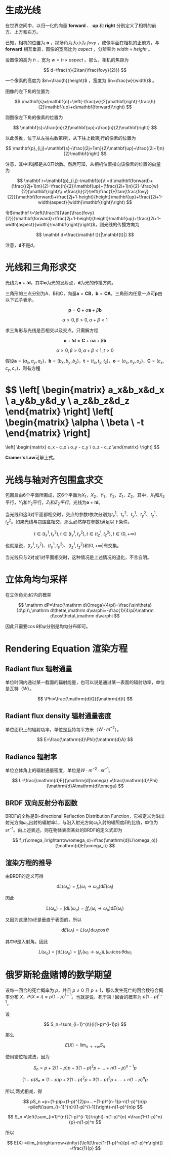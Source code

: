 # 生成光线

在世界空间中，以归一化的向量 $\mathbf{forward}$ 、 $\mathbf{up}$ 和 $\mathbf{right}$ 分别定义了相机的前方、上方和右方。

已知，相机的位置为 $\mathbf{o}$ ，视场角为大小为 $fovy$ ，成像平面在相机的正前方，与 $\mathbf{forward}$ 相互垂直，图像的宽高比为 $aspect$ ，分辨率为 $width\times height$ 。

设图像的高为 $h$ ，宽为 $w=h\times aspect$ 。那么，相机的焦距为

$$
d=\frac{h}{2\tan{\frac{fovy}{2}}}
$$

一个像素的高度为 $m=\frac{h}{height}$ ，宽度为 $n=\frac{w}{width}$ 。

图像的左下角的位置为

$$
\mathbf{s}=\mathbf{o}+\left(-\frac{w}{2}\mathbf{right}-\frac{h}{2}\mathbf{up}+d\mathbf{forward}\right)
$$

则图像左下角的像素的位置为

$$
\mathbf{s}+\frac{m}{2}\mathbf{up}+\frac{n}{2}\mathbf{right}
$$

以此类推，位于从左往右数第i列，从下往上数第j行的像素的位置为

$$
\mathbf{p}_{i,j}=\mathbf{s}+\frac{(2j+1)m}{2}\mathbf{up}+\frac{(2i+1)n}{2}\mathbf{right}
$$

注意，其中i和j都是从0开始数。然后可知，从相机位置指向该像素的位置的向量为

$$
\mathbf r=\mathbf{p}_{i,j}-\mathbf{o}\\
=d \mathbf{forward}+(\frac{(2j+1)m}{2}-\frac{h}{2})\mathbf{up}+(\frac{(2i+1)n}{2}-\frac{w}{2})\mathbf{right}\\
=\frac{h}{2}\left(\frac{1}{\tan{\frac{fovy}{2}}}\mathbf{forward}+\frac{2j+1-height}{height}\mathbf{up}+\frac{(2i+1-width)aspect}{width}\mathbf{right}\right)
$$

令$\mathbf t=\left(\frac{1}{\tan{\frac{fovy}{2}}}\mathbf{forward}+\frac{2j+1-height}{height}\mathbf{up}+\frac{(2i+1-width)aspect}{width}\mathbf{right}\right)$，则光线的传播方向为

$$
\mathbf d=\frac{\mathbf t}{|\mathbf{t}|}
$$

注意，$\mathbf{d}$不是$d$。

# 光线和三角形求交

光线为$\mathbf{o}+t\mathbf{d}$，其中$\mathbf{o}$为光的发射点，$\mathbf{d}$为光的传播方向。

三角形的三点分别为A、B和C，向量$\mathbf{a}=\mathbf{CB}$，$\mathbf{b}=\mathbf{CA}$。三角形内任意一点可$\mathbf{p}$由以下式子表示。

$$
\mathbf{p}=\mathbf{C}+\alpha \mathbf{a}+\beta\mathbf{b}
$$

$$
\alpha >0, \beta>0, \alpha+\beta<1
$$

求三角形与光线是否相交以及交点，只需解方程

$$
\mathbf{o}+t\mathbf{d}=\mathbf{C}+\alpha \mathbf{a}+\beta\mathbf{b}
$$

$$
\alpha >0, \beta>0, \alpha+\beta<1, t>0
$$

假设$\mathbf a=(a_x,a_y,a_z)$，$\mathbf{b}=(b_x,b_y,b_z)$，$\mathbf{t}=(t_x,t_y,t_z)$，$\mathbf{o}=(o_x,o_y,o_z)$，$\mathbf{C}=(c_x,c_y,c_z)$，则有方程

$$
\left[
\begin{matrix}
    a_x&b_x&d_x \\
    a_y&b_y&d_y \\
    a_z&b_z&d_z
\end{matrix}
\right]
\left[
\begin{matrix}
    \alpha \\ \beta \\ -t
\end{matrix}
\right]
=
\left[
\begin{matrix}
	o_x - c_x \\
    o_y - c_y \\
    o_z - c_z
\end{matrix}
\right]
$$

**Cramer's Law**可解上式。

# 光线与轴对齐包围盒求交
包围盒由6个平面所围成，这6个平面为$X_1$，$X_2$，$Y_1$，$Y_2$，$Z_1$，$Z_2$，其中，$X_1$和$X_2$平行，$Y_1$和$Y_2$平行，$Z_1$和$Z_2平行$。光线为$\mathbf{o}+t\mathbf{d}$。

当光线和这3对平面都相交时，交点的参数$t$依次分别为$t_x^1$、$t_x^2$、$t_y^1$、$t_y^2$、$t_z^1$、$t_z^2$。如果光线与包围盒相交，那么必然存在参数$t$满足以下条件。

$$
t\in (t_x^1,t_x^2),t\in (t_y^1,t_y^2),t\in (t_z^1,t_z^2),t\in(0,+\infty)
$$

也就是说，$(t_x^1,t_x^2)$、$(t_y^1,t_y^2)$、$(t_z^1,t_z^2)$和$(0,+\infty)$有交集。

当光线只与2对或1对平面相交时，这种情况是上述情况的退化，不言自明。

# 立体角均匀采样
在立体角元$\mathrm d\Omega$内的概率

$$
\mathrm dP=\frac{\mathrm d\Omega}{4\pi}=\frac{\sin\theta}{4\pi}\,\mathrm d\theta\,\mathrm d\varphi=-\frac{1}{4\pi}\mathrm d\cos\theta\,\mathrm d\varphi
$$

因此只需要$\cos\theta$和$\varphi$分别是均匀分布即可。

# Rendering Equation 渲染方程
## Radiant flux 辐射通量
单位时间内通过某一截面的辐射能量，也可以说是通过某一表面的辐射功率，单位是瓦特（$W$）。

$$
\Phi=\frac{\mathrm{d}Q}{\mathrm{d}t}
$$

## Radiant flux density 辐射通量密度
单位面积上的辐射功率，单位是瓦特每平方米（$W \cdot m^{-2}$）。

$$
E=\frac{\mathrm{d}\Phi}{\mathrm{d}A}
$$

## Radiance 辐射率
单位立体角上的辐射通量密度，单位是$W\cdot m^{-2}\cdot sr^{-1}$。

$$
L=\frac{\mathrm{d}E}{\mathrm{d}\omega}
=\frac{\mathrm{d}\Phi}{\mathrm{d}A\mathrm{d}\omega}
$$

## BRDF 双向反射分布函数
BRDF的全称是Bi-directional Reflection Distribution Function，它被定义为沿出射光方向$\omega_o$出射的辐射率$L$，与沿入射光方向$\omega_i$入射的辐照度$E$的比值，单位为$sr^{-1}$。由上述表述，则在物体表面某处的BRDF的定义式即为

$$
f_r(\omega_i\rightarrow\omega_o)=\frac{\mathrm{d}L(\omega_o)}{\mathrm{d}E(\omega_i)}
$$

## 渲染方程的推导
由BRDF的定义可得

$$
\mathrm{d}L(\omega_o)=f_r(\omega_i\rightarrow\omega_o)\mathrm{d}E(\omega_i)
$$

因此

$$
L(\omega_o)=\int{\mathrm{d}L(\omega_o)}
=\int{f_r(\omega_i\rightarrow\omega_o)\mathrm{d}E(\omega_i)}
$$

又因为这里的$\mathrm{d}E$是垂直于表面的，所以

$$
\mathrm{d}E(\omega_i)=L(\omega_i)\mathrm{d}\omega_i\cos{\theta}
$$

其中$\theta$是入射角。因此

$$
L(\omega_o)=\int{\mathrm{d}L(\omega_o)}
=\int{f_r(\omega_i\rightarrow\omega_o)L(\omega_i)\cos{\theta}\mathrm{d}\omega_i}
$$

# 俄罗斯轮盘赌博的数学期望

设每一回合的死亡概率为 $p$，并且 $p\neq 0$ 且 $p \neq 1$，那么发生死亡的回合数符合概率分布 $X$，$P(X=i)=p(1-p)^{i-1}$。也就是说，死于第 $i$ 回合的概率为 $p(1-p)^{i-1}$。

设

$$
S_n=\sum_{i=1}^{n}{i(1-p)^{i-1}p}
$$

那么

$$
E(X)=\lim_{n\rightarrow+\infty}{S_n}
$$

使用错位相减法，因为

$$
S_n=p+2(1-p)p+3(1-p)^{2}p+...+n(1-p)^{n-1}p
$$

$$
(1-p)S_n=(1-p)p+2(1-p)^{2}p+3(1-p)^{3}p+...+n(1-p)^{n}p
$$

所以,两式相减，得

$$
pS_n
=p+(1-p)p+(1-p)^{2}p+...+(1-p)^{n-1}p-n(1-p)^{n}p
=p\left(\sum_{i=1}^{n}{(1-p)^{i-1}}\right)-n(1-p)^{n}p
$$

$$
S_n
=\left(\sum_{i=1}^{n}{(1-p)^{i-1}}\right)-n(1-p)^{n}
=\frac{1-(1-p)^n}{p}-n(1-p)^n
$$

所以

$$
E(X)
=\lim_{n\rightarrow+\infty}{\left[\frac{1-(1-p)^n}{p}-n(1-p)^n\right]}
=\frac{1}{p}
$$
